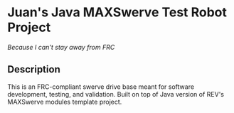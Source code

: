 # Juan's Java MAXSwerve Test Robot Project

_Because I can't stay away from FRC_

## Description

This is an FRC-compliant swerve drive base meant for software development, testing, and validation. Built on top of Java version of REV's MAXSwerve modules template project.
